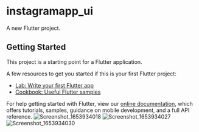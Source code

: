 # instagramapp_ui

A new Flutter project.

## Getting Started

This project is a starting point for a Flutter application.

A few resources to get you started if this is your first Flutter project:

- [Lab: Write your first Flutter app](https://flutter.dev/docs/get-started/codelab)
- [Cookbook: Useful Flutter samples](https://flutter.dev/docs/cookbook)

For help getting started with Flutter, view our
[online documentation](https://flutter.dev/docs), which offers tutorials,
samples, guidance on mobile development, and a full API reference.
![Screenshot_1653934018](https://user-images.githubusercontent.com/92997525/171042612-af7df13a-2194-484b-830e-2fb6e75d02fc.png)
![Screenshot_1653934027](https://user-images.githubusercontent.com/92997525/171042620-f3d1d34b-e5c5-428a-906c-e394fc945732.png)
![Screenshot_1653934030](https://user-images.githubusercontent.com/92997525/171042627-05264014-d1be-44c9-bc9f-8f1e7547ced3.png)
